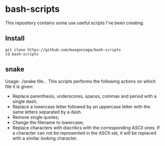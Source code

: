 # bash-scripts
This repository contains some use useful scripts I've been creating.
## Install
    git clone https://github.com/maxgonzaga/bash-scripts
    cd bash-scripts
## snake
Usage:
    ./snake file...
This scripts performs the following actions on which file it is given:
- Replace parenthesis, underscores, spaces, commas and period with a single dash;
- Replace a lowercase letter followed by an uppercase letter with the same letters separated by a dash.
- Remove single quotes;
- Change the filename to lowercase;
- Replace characters with diacritics with the corresponding ASCII ones. If a character can not be represented in the ASCII set, it will be replaced  with a similar looking character.

